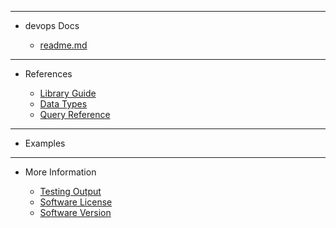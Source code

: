 <!-- _sidebar.md -->

<hr>

- devops Docs

	- [readme.md](external/readme.md)

<hr>

- References

	- [Library Guide](docs/guides/jsongin%20Library%20Guide.md)
	- [Data Types](docs/guides/jsongin%20Data%20Types.md)
	- [Query Reference](docs/guides/jsongin%20Query%20Reference.md)

<hr>

- Examples



<hr>

- More Information

	- [Testing Output](external/tests.md)
	- [Software License](external/license.md)
	- [Software Version](external/version.md)
